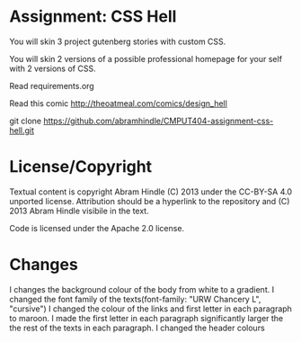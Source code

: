 Assignment: CSS Hell
====================

You will skin 3 project gutenberg stories with custom CSS.

You will skin 2 versions of a possible professional homepage for your
self with 2 versions of CSS.

Read requirements.org

Read this comic http://theoatmeal.com/comics/design_hell

git clone https://github.com/abramhindle/CMPUT404-assignment-css-hell.git

License/Copyright
=================

Textual content is copyright Abram Hindle (C) 2013 under the CC-BY-SA
4.0 unported license. Attribution should be a hyperlink to the
repository and (C) 2013 Abram Hindle visibile in the text.

Code is licensed under the Apache 2.0 license.

Changes
=================
I changes the background colour of the body from white to a gradient.
I changed the font family of the texts(font-family: "URW Chancery L", "cursive")
I changed the colour of the links and first letter in each paragraph to maroon.
I made the first letter in each paragraph significantly larger the the rest of the texts in each paragraph.
I changed the header colours





